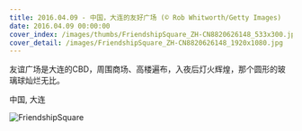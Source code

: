 ```yaml
---
title: 2016.04.09 - 中国，大连的友好广场 (© Rob Whitworth/Getty Images)
date: 2016.04.09 00:00:00
cover_index: /images/thumbs/FriendshipSquare_ZH-CN8820626148_533x300.jpg
cover_detail: /images/FriendshipSquare_ZH-CN8820626148_1920x1080.jpg
---
```


友谊广场是大连的CBD，周围商场、高楼遍布，入夜后灯火辉煌，那个圆形的玻璃球灿烂无比。

中国, 大连

![FriendshipSquare](/images/FriendshipSquare_ZH-CN8820626148_1920x1080.jpg)
